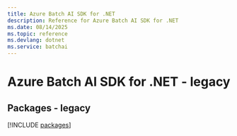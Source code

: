 ```yaml
---
title: Azure Batch AI SDK for .NET
description: Reference for Azure Batch AI SDK for .NET
ms.date: 08/14/2025
ms.topic: reference
ms.devlang: dotnet
ms.service: batchai
---
```

# Azure Batch AI SDK for .NET - legacy
## Packages - legacy
[!INCLUDE [packages](batch-ai-index.md)]